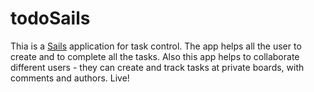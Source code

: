 # todoSails

Thia is a [Sails](http://sailsjs.org) application for task control. 
The app helps all the user to create and to complete all the tasks.
Also this app helps to collaborate different users - they can create and track
tasks at private boards, with comments and authors. Live!
